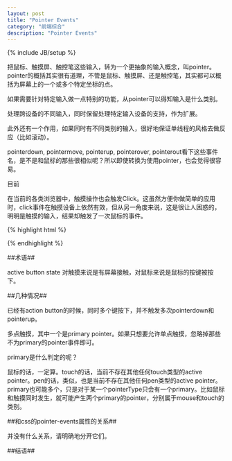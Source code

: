 ```yaml
---
layout: post
title: "Pointer Events"
category: "前端综合"
description: "Pointer Events"
---
```

{% include JB/setup %}

把鼠标、触摸屏、触控笔这些输入，转为一个更抽象的输入概念，叫pointer。pointer的概括其实很有道理，不管是鼠标、触摸屏、还是触控笔，其实都可以概括为屏幕上的一个或多个特定坐标的点。

如果需要针对特定输入做一点特别的功能，从pointer可以得知输入是什么类别。

处理跨设备的不同输入，同时保留处理特定输入设备的支持，作为扩展。

此外还有一个作用，如果同时有不同类别的输入，很好地保证单线程的风格去做反应（比如滚动）。

pointerdown, pointermove, pointerup, pointerover, pointerout看下这些事件名，是不是和鼠标的那些很相似呢？所以即使转换为使用pointer，也会觉得很容易。


目前

在当前的各类浏览器中，触摸操作也会触发Click。这虽然方便你做简单的应用时，click事件在触摸设备上依然有效，但从另一角度来说，这是很让人困惑的，明明是触摸的输入，结果却触发了一次鼠标的事件。


{% highlight html %}

{% endhighlight %}

##术语##

active button state 对触摸来说是有屏幕接触，对鼠标来说是鼠标的按键被按下。

##几种情况##

已经有action button的时候，同时多个键按下，并不触发多次pointerdown和pointerup。

多点触摸，其中一个是primary pointer。如果只想要允许单点触摸，忽略掉那些不为primary的pointer事件即可。

primary是什么判定的呢？

鼠标的话，一定算。touch的话，当前不存在其他任何touch类型的active pointer。pen的话，类似，也是当前不存在其他任何pen类型的active pointer。
primary也可能多个，只是对于某一个pointerType只会有一个primary。比如鼠标和触摸同时发生，就可能产生两个primary的pointer，分别属于mouse和touch的类别。






##和css的pointer-events属性的关系##

并没有什么关系，请明确地分开它们。

##结语##

[AngularJS TodoMVC Example]: https://github.com/tastejs/todomvc/tree/gh-pages/examples/angularjs "AngularJS TodoMVC Example"
